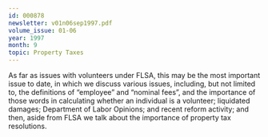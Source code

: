 ```yaml
---
id: 000878
newsletter: v01n06sep1997.pdf
volume_issue: 01-06
year: 1997
month: 9
topic: Property Taxes
---
```


As far as issues with volunteers under FLSA, this may be the most important issue to date, in which we discuss various issues, including, but not limited to, the definitions of “employee” and “nominal fees”, and the importance of those words in calculating whether an individual is a volunteer; liquidated damages; Department of Labor Opinions; and recent reform activity; and then, aside from FLSA we talk about the importance of property tax resolutions.